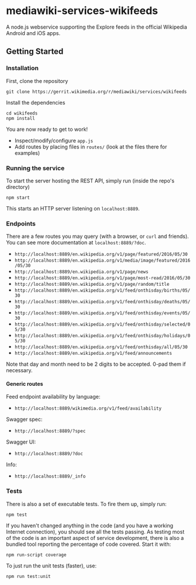 # mediawiki-services-wikifeeds

A node.js webservice supporting the Explore feeds in the official Wikipedia Android and iOS apps.

## Getting Started

### Installation

First, clone the repository

```
git clone https://gerrit.wikimedia.org/r/mediawiki/services/wikifeeds
```

Install the dependencies

```
cd wikifeeds
npm install
```

You are now ready to get to work!

* Inspect/modify/configure `app.js`
* Add routes by placing files in `routes/` (look at the files there for examples)

### Running the service

To start the server hosting the REST API, simply run (inside the repo's directory)

```
npm start
```

This starts an HTTP server listening on `localhost:8889`.

### Endpoints
There are a few routes you may query (with a browser, or `curl` and friends). You can see more documentation at `localhost:8889/?doc`.

* `http://localhost:8889/en.wikipedia.org/v1/page/featured/2016/05/30`
* `http://localhost:8889/en.wikipedia.org/v1/media/image/featured/2016/05/30`
* `http://localhost:8889/en.wikipedia.org/v1/page/news`
* `http://localhost:8889/en.wikipedia.org/v1/page/most-read/2016/05/30`
* `http://localhost:8889/en.wikipedia.org/v1/page/random/title`
* `http://localhost:8889/en.wikipedia.org/v1/feed/onthisday/births/05/30`
* `http://localhost:8889/en.wikipedia.org/v1/feed/onthisday/deaths/05/30`
* `http://localhost:8889/en.wikipedia.org/v1/feed/onthisday/events/05/30`
* `http://localhost:8889/en.wikipedia.org/v1/feed/onthisday/selected/05/30`
* `http://localhost:8889/en.wikipedia.org/v1/feed/onthisday/holidays/05/30`
* `http://localhost:8889/en.wikipedia.org/v1/feed/onthisday/all/05/30`
* `http://localhost:8889/en.wikipedia.org/v1/feed/announcements`

Note that day and month need to be 2 digits to be accepted. 0-pad them if necessary.

#### Generic routes
Feed endpoint availability by language:
* `http://localhost:8889/wikimedia.org/v1/feed/availability`

Swagger spec:
* `http://localhost:8889/?spec`

Swagger UI:
* `http://localhost:8889/?doc`

Info:
* `http://localhost:8889/_info`

### Tests

There is also a set of executable tests. To fire them up, simply run:

```
npm test
```

If you haven't changed anything in the code (and you have a working Internet
connection), you should see all the tests passing. As testing most of the code
is an important aspect of service development, there is also a bundled tool
reporting the percentage of code covered. Start it with:

```
npm run-script coverage
```

To just run the unit tests (faster), use:

```
npm run test:unit
```
